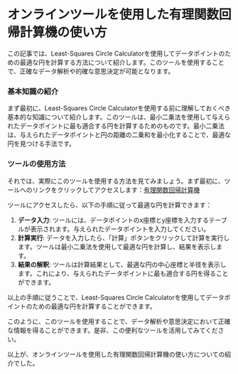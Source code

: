 オンラインツールを使用した有理関数回帰計算機の使い方
==========================

この記事では、Least-Squares Circle Calculatorを使用してデータポイントのための最適な円を計算する方法について紹介します。このツールを使用することで、正確なデータ解析や的確な意思決定が可能となります。

### 基本知識の紹介

まず最初に、Least-Squares Circle Calculatorを使用する前に理解しておくべき基本的な知識について紹介します。このツールは、最小二乗法を使用して与えられたデータポイントに最も適合する円を計算するためのものです。最小二乗法は、与えられたデータポイントと円の距離の二乗和を最小化することで、最適な円を見つける手法です。

### ツールの使用方法

それでは、実際にこのツールを使用する方法を見てみましょう。まず最初に、ツールへのリンクをクリックしてアクセスします：[有理関数回帰計算機](https://www.onlinecalculatorsfree.com/ja/math/rational-function-regression-calculator.html)

ツールにアクセスしたら、以下の手順に従って最適な円を計算できます：

1. **データ入力**: ツールには、データポイントのx座標とy座標を入力するテーブルが表示されます。与えられたデータポイントを入力してください。
2. **計算実行**: データを入力したら、「計算」ボタンをクリックして計算を実行します。ツールは最小二乗法を使用して最適な円を計算し、結果を表示します。
3. **結果の解釈**: ツールは計算結果として、最適な円の中心座標と半径を表示します。これにより、与えられたデータポイントに最も適合する円を得ることができます。

以上の手順に従うことで、Least-Squares Circle Calculatorを使用してデータポイントのための最適な円を計算することができます。

このように、このツールを使用することで、データ解析や意思決定において正確な情報を得ることができます。是非、この便利なツールを活用してみてください。

以上が、オンラインツールを使用した有理関数回帰計算機の使い方についての紹介でした。